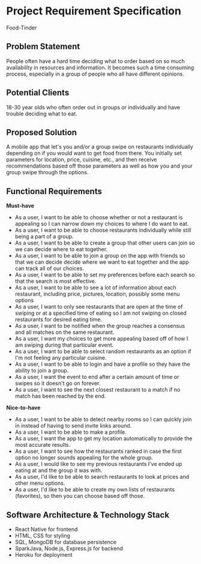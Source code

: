 # Project Requirement Specification

Food-Tinder

## Problem Statement

People often have a hard time deciding what to order based on so much availability in resources and information. It becomes such a time consuming process, especially in a group of people who all have different opinions.

## Potential Clients

18-30 year olds who often order out in groups or individually and have trouble deciding what to eat.

## Proposed Solution

A mobile app that let's you and/or a group swipe on restaurants individually depending on if you would want
to get food from there. You initially set parameters for location, price, cuisine, etc., and then receive
recommendations based off those parameters as well as how you and your group swipe through the options.

## Functional Requirements

**Must-have**

- As a user, I want to be able to choose whether or not a restaurant is appealing so I can narrow down my
  choices to where I do want to eat.
- As a user, I want to be able to choose restaurants individually while still being a part of a group.
- As a user, I want to be able to create a group that other users can join so we can decide where to eat
  together.
- As a user, I want to be able to join a group on the app with friends so that we can decide decide where
  we want to eat together and the app can track all of our choices.
- As a user, I want to be able to set my preferences before each search so that the search is most effective.
- As a user, I want to be able to see a lot of information about each restaurant, including price, pictures, location, possibly some menu options
- As a user, I want to only see restaurants that are open at the time of swiping or at a specified time of
  eating so I am not swiping on closed restaurants for desired eating time.
- As a user, I want to be notified when the group reaches a consensus and all matches on the same restaurant.
- As a user, I want my choices to get more appealing based off of how I am swiping during that particular
  event.
- As a user, I want to be able to select random restaurants as an option if I'm not feeling any particular
  cuisine.
- As a user, I want to be able to login and have a profile so they have the ability to join a group.
- As a user, I want the event to end after a certain amount of time or swipes so it doesn't go on forever.
- As a user, I want to see the next closest restaurant to a match if no match has been reached by the end.

**Nice-to-have**

- As a user, I want to be able to detect nearby rooms so I can quickly join in instead of having to send
  invite links around.
- As a user, I want to be able to make a profile.
- As a user, I want the app to get my location automatically to provide the most accurate results.
- As a user, I want to see how the restaurants ranked in case the first option no longer sounds appealing for the whole group.
- As a user, I would like to see my previous restaurants I've ended up eating at and the group it was with.
- As a user, I'd like to be able to search restaurants to look at prices and other menu options.
- As a user, I'd like to be able to create my own lists of restaurants (favorites), so then you can choose based off those.

## Software Architecture & Technology Stack

- React Native for frontend
- HTML, CSS for styling
- SQL, MongoDB for database persistence
- SparkJava, Node.js, Express.js for backend
- Heroku for deployment
